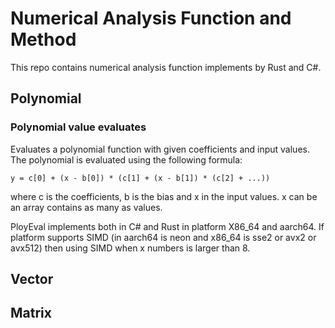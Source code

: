# Numerical Analysis Function and Method

This repo contains numerical analysis function implements by Rust and C#.

## Polynomial

### Polynomial value evaluates

Evaluates a polynomial function with given coefficients and input values. The polynomial is evaluated using the following formula:

`y = c[0] + (x - b[0]) * (c[1] + (x - b[1]) * (c[2] + ...))`

where c is the coefficients, b is the bias and x in the input values. x can be an array contains as many as values.

PloyEval implements both in C# and Rust in platform X86_64 and aarch64. If platform supports SIMD (in aarch64 is neon and x86_64 is sse2 or avx2 or avx512) then using SIMD when x numbers is larger than 8.

## Vector

## Matrix
